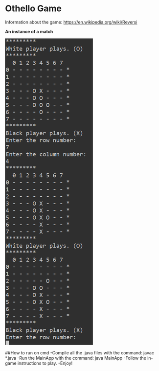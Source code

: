 # Othello Game

Information about the game: https://en.wikipedia.org/wiki/Reversi

__An instance of a match__

![Game Instance](./gameInstance.PNG)

##How to run on cmd
-Compile all the .java files with the command: javac *.java
-Run the MainApp with the command: java MainApp
-Follow the in-game instructions to play.
-Enjoy!